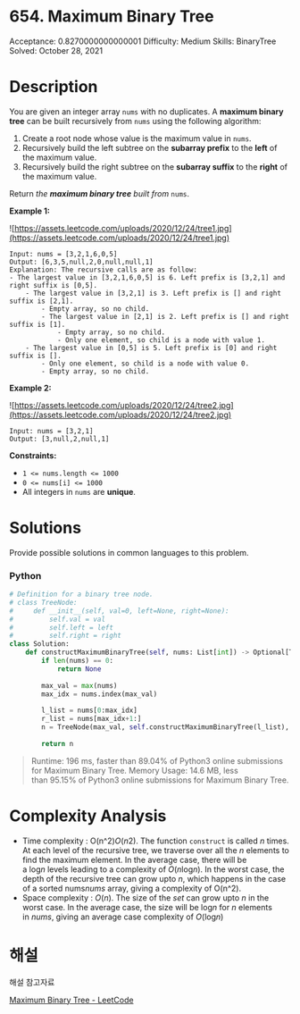 # 654. Maximum Binary Tree

Acceptance: 0.8270000000000001
Difficulty: Medium
Skills: BinaryTree
Solved: October 28, 2021

# Description

You are given an integer array `nums` with no duplicates. A **maximum binary tree** can be built recursively from `nums` using the following algorithm:

1. Create a root node whose value is the maximum value in `nums`.
2. Recursively build the left subtree on the **subarray prefix** to the **left** of the maximum value.
3. Recursively build the right subtree on the **subarray suffix** to the **right** of the maximum value.

Return *the **maximum binary tree** built from* `nums`.

**Example 1:**

![https://assets.leetcode.com/uploads/2020/12/24/tree1.jpg](https://assets.leetcode.com/uploads/2020/12/24/tree1.jpg)

```
Input: nums = [3,2,1,6,0,5]
Output: [6,3,5,null,2,0,null,null,1]
Explanation: The recursive calls are as follow:
- The largest value in [3,2,1,6,0,5] is 6. Left prefix is [3,2,1] and right suffix is [0,5].
    - The largest value in [3,2,1] is 3. Left prefix is [] and right suffix is [2,1].
        - Empty array, so no child.
        - The largest value in [2,1] is 2. Left prefix is [] and right suffix is [1].
            - Empty array, so no child.
            - Only one element, so child is a node with value 1.
    - The largest value in [0,5] is 5. Left prefix is [0] and right suffix is [].
        - Only one element, so child is a node with value 0.
        - Empty array, so no child.

```

**Example 2:**

![https://assets.leetcode.com/uploads/2020/12/24/tree2.jpg](https://assets.leetcode.com/uploads/2020/12/24/tree2.jpg)

```
Input: nums = [3,2,1]
Output: [3,null,2,null,1]

```

**Constraints:**

- `1 <= nums.length <= 1000`
- `0 <= nums[i] <= 1000`
- All integers in `nums` are **unique**.

# Solutions

Provide possible solutions in common languages to this problem.

### Python

```python
# Definition for a binary tree node.
# class TreeNode:
#     def __init__(self, val=0, left=None, right=None):
#         self.val = val
#         self.left = left
#         self.right = right
class Solution:
    def constructMaximumBinaryTree(self, nums: List[int]) -> Optional[TreeNode]:
        if len(nums) == 0:
            return None
        
        max_val = max(nums)
        max_idx = nums.index(max_val)
        
        l_list = nums[0:max_idx]
        r_list = nums[max_idx+1:]
        n = TreeNode(max_val, self.constructMaximumBinaryTree(l_list), self.constructMaximumBinaryTree(r_list))
        
        return n
```

> Runtime: 196 ms, faster than 89.04% of Python3 online submissions for Maximum Binary Tree.
Memory Usage: 14.6 MB, less than 95.15% of Python3 online submissions for Maximum Binary Tree.
> 

# Complexity Analysis

- Time complexity : O(n^2)*O*(*n*2). The function `construct` is called *n* times. At each level of the recursive tree, we traverse over all the *n* elements to find the maximum element. In the average case, there will be a log*n* levels leading to a complexity of *O*(*n*log*n*). In the worst case, the depth of the recursive tree can grow upto *n*, which happens in the case of a sorted nums*nums* array, giving a complexity of O(n^2).
- Space complexity : *O*(*n*). The size of the *set* can grow upto *n* in the worst case. In the average case, the size will be log*n* for *n* elements in *nums*, giving an average case complexity of *O*(log*n*)

# 해설

해설 참고자료

[Maximum Binary Tree - LeetCode](https://leetcode.com/problems/maximum-binary-tree/solution/)